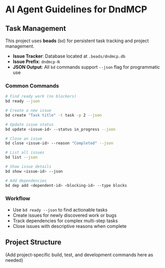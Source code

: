 # AI Agent Guidelines for DndMCP

## Task Management

This project uses **beads** (`bd`) for persistent task tracking and project management.

- **Issue Tracker**: Database located at `.beads/dndmcp.db`
- **Issue Prefix**: `dndmcp-N`
- **JSON Output**: All `bd` commands support `--json` flag for programmatic use

### Common Commands

```bash
# Find ready work (no blockers)
bd ready --json

# Create a new issue
bd create "Task title" -t task -p 2 --json

# Update issue status
bd update <issue-id> --status in_progress --json

# Close an issue
bd close <issue-id> --reason "Completed" --json

# List all issues
bd list --json

# Show issue details
bd show <issue-id> --json

# Add dependencies
bd dep add <dependent-id> <blocking-id> --type blocks
```

### Workflow

- Use `bd ready --json` to find actionable tasks
- Create issues for newly discovered work or bugs
- Track dependencies for complex multi-step tasks
- Close issues with descriptive reasons when complete

## Project Structure

(Add project-specific build, test, and development commands here as needed)
